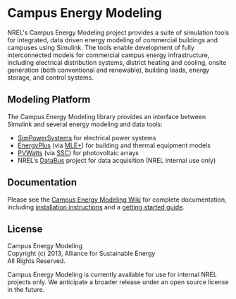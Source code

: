 Campus Energy Modeling
======================

NREL's Campus Energy Modeling project provides a suite of simulation tools for integrated, data driven energy modeling of commercial buildings and campuses using Simulink. The tools enable development of fully interconnected models for commercial campus energy infrastructure, including electrical distribution systems, district heating and cooling, onsite generation (both conventional and renewable), building loads, energy storage, and control systems.

Modeling Platform
-----------------

The Campus Energy Modeling library provides an interface between Simulink and several energy modeling and data tools:

* [SimPowerSystems][1] for electrical power systems
* [EnergyPlus][2] (via [MLE+][3]) for building and thermal equipment models
* [PVWatts][4] (via [SSC][5]) for photovoltaic arrays
* NREL's [DataBus][6] project for data acquisition (NREL internal use only)

[1]: http://www.mathworks.com/products/simpower/ "SimPowerSystems"
[2]: http://apps1.eere.energy.gov/buildings/energyplus/ "EnergyPlus"
[3]: http://mlab.seas.upenn.edu/mlep/ "MLE+ Toolbox"
[4]: http://www.nrel.gov/rredc/pvwatts/ "PVWatts"
[5]: https://sam.nrel.gov/content/sam-simulation-core-sdk "SAM Simulation Core SDK"
[6]: https://databus.nrel.gov/ "DataBus"

Documentation
-------------

Please see the [Campus Energy Modeling Wiki][7] for complete documentation, including [installation instructions][8] and a [getting started guide][9].

[7]: https://github.com/NREL/CampusEnergyModeling/wiki "Campus Energy Modeling Wiki"
[8]: https://github.com/NREL/CampusEnergyModeling/wiki/Installation "Installation"
[9]: https://github.com/NREL/CampusEnergyModeling/wiki/Getting-Started "Getting Started"

License
-------

Campus Energy Modeling  
Copyright (c) 2013, Alliance for Sustainable Energy  
All Rights Reserved.

Campus Energy Modeling is currently available for use for internal NREL projects only. We anticipate a broader release under an open source license in the future.